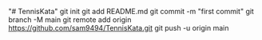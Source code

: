 "# TennisKata"  git init git add README.md git commit -m "first commit" git branch -M main git remote add origin https://github.com/sam9494/TennisKata.git git push -u origin main
